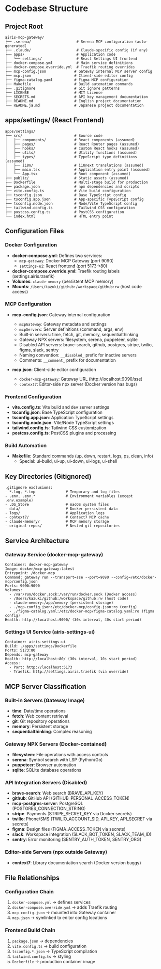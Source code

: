 # Codebase Structure

## Project Root

```
airis-mcp-gateway/
├── .serena/                     # Serena MCP configuration (auto-generated)
├── .claude/                     # Claude-specific config (if any)
├── apps/                        # Application code
│   └── settings/                # React Settings UI frontend
├── docker-compose.yml           # Main service definitions
├── docker-compose.override.yml  # Traefik routing overrides
├── mcp-config.json             # Gateway internal MCP server config
├── mcp.json                    # Client-side editor config
├── figma-catalog.yaml          # Figma MCP configuration
├── Makefile                    # Build automation commands
├── .gitignore                  # Git ignore patterns
├── LICENSE                     # MIT License
├── SECRETS.md                  # API key management documentation
├── README.md                   # English project documentation
└── README.ja.md                # Japanese project documentation
```

## apps/settings/ (React Frontend)

```
apps/settings/
├── src/                        # Source code
│   ├── components/             # React components (assumed)
│   ├── pages/                  # React Router pages (assumed)
│   ├── hooks/                  # Custom React hooks (assumed)
│   ├── utils/                  # Utility functions (assumed)
│   ├── types/                  # TypeScript type definitions (assumed)
│   ├── i18n/                   # i18next translations (assumed)
│   ├── main.tsx                # Application entry point (assumed)
│   └── App.tsx                 # Root component (assumed)
├── public/                     # Static assets (assumed)
├── Dockerfile                  # Multi-stage build for production
├── package.json                # npm dependencies and scripts
├── vite.config.ts              # Vite build configuration
├── tsconfig.json               # Base TypeScript config
├── tsconfig.app.json           # App-specific TypeScript config
├── tsconfig.node.json          # Node/Vite TypeScript config
├── tailwind.config.ts          # Tailwind CSS configuration
├── postcss.config.ts           # PostCSS configuration
└── index.html                  # HTML entry point
```

## Configuration Files

### Docker Configuration
- **docker-compose.yml**: Defines two services:
  - `mcp-gateway`: Docker MCP Gateway (port 9090)
  - `settings-ui`: React frontend (port 5173→80)
- **docker-compose.override.yml**: Traefik routing labels (settings.airis.traefik)
- **Volumes**: `claude-memory` (persistent MCP memory)
- **Mounts**: `/Users/kazuki/github:/workspace/github:rw` (host code access)

### MCP Configuration
- **mcp-config.json**: Gateway internal configuration
  - `mcpGateway`: Gateway metadata and settings
  - `mcpServers`: Server definitions (command, args, env)
  - Built-in servers: time, fetch, git, memory, sequentialthinking
  - Gateway NPX servers: filesystem, serena, puppeteer, sqlite
  - Disabled API servers: brave-search, github, postgres, stripe, twilio, figma, slack, sentry
  - Naming convention: `__disabled_` prefix for inactive servers
  - Comments: `__comment_` prefix for documentation
  
- **mcp.json**: Client-side editor configuration
  - `docker-mcp-gateway`: Gateway URL (http://localhost:9090/sse)
  - `context7`: Editor-side npx server (Docker version has bugs)

### Frontend Configuration
- **vite.config.ts**: Vite build and dev server settings
- **tsconfig.json**: Base TypeScript configuration
- **tsconfig.app.json**: Application TypeScript settings
- **tsconfig.node.json**: Vite/Node TypeScript settings
- **tailwind.config.ts**: Tailwind CSS customization
- **postcss.config.ts**: PostCSS plugins and processing

### Build Automation
- **Makefile**: Standard commands (up, down, restart, logs, ps, clean, info)
  - Special: ui-build, ui-up, ui-down, ui-logs, ui-shell

## Key Directories (Gitignored)

```
.gitignore exclusions:
- *.log, *.tmp              # Temporary and log files
- .env, .env.*              # Environment variables (except .env.example)
- .DS_Store                 # macOS system files
- data/                     # Docker persistent data
- logs/                     # Application logs
- context7/                 # Context7 MCP cache
- claude-memory/            # MCP memory storage
- original-repos/           # Nested git repositories
```

## Service Architecture

### Gateway Service (docker-mcp-gateway)
```
Container: docker-mcp-gateway
Image: docker/mcp-gateway:latest
Entrypoint: /docker-mcp
Command: gateway run --transport=sse --port=9090 --config=/etc/docker-mcp/config.json
Ports: 9090:9090
Volumes:
  - /var/run/docker.sock:/var/run/docker.sock (Docker access)
  - /Users/kazuki/github:/workspace/github:rw (host code)
  - claude-memory:/app/memory (persistent storage)
  - ./mcp-config.json:/etc/docker-mcp/config.json:ro (config)
  - ./figma-catalog.yaml:/etc/docker-mcp/figma-catalog.yaml:ro (figma config)
Health: http://localhost:9090/ (30s interval, 40s start period)
```

### Settings UI Service (airis-settings-ui)
```
Container: airis-settings-ui
Build: ./apps/settings/Dockerfile
Ports: 5173:80
Depends: mcp-gateway
Health: http://localhost:80/ (30s interval, 10s start period)
Access:
  - Port: http://localhost:5173
  - Traefik: http://settings.airis.traefik (via override)
```

## MCP Server Classification

### Built-in Servers (Gateway Image)
- **time**: Date/time operations
- **fetch**: Web content retrieval
- **git**: Git repository operations
- **memory**: Persistent storage
- **sequentialthinking**: Complex reasoning

### Gateway NPX Servers (Docker-contained)
- **filesystem**: File operations with access controls
- **serena**: Symbol search with LSP (Python/Go)
- **puppeteer**: Browser automation
- **sqlite**: SQLite database operations

### API Integration Servers (Disabled)
- **brave-search**: Web search (BRAVE_API_KEY)
- **github**: GitHub API (GITHUB_PERSONAL_ACCESS_TOKEN)
- **mcp-postgres-server**: PostgreSQL (POSTGRES_CONNECTION_STRING)
- **stripe**: Payments (STRIPE_SECRET_KEY via Docker secrets)
- **twilio**: Phone/SMS (TWILIO_ACCOUNT_SID, API_KEY, API_SECRET via secrets)
- **figma**: Design files (FIGMA_ACCESS_TOKEN via secrets)
- **slack**: Workspace integration (SLACK_BOT_TOKEN, SLACK_TEAM_ID)
- **sentry**: Error monitoring (SENTRY_AUTH_TOKEN, SENTRY_ORG)

### Editor-side Servers (npx outside Gateway)
- **context7**: Library documentation search (Docker version buggy)

## File Relationships

### Configuration Chain
1. `docker-compose.yml` → defines services
2. `docker-compose.override.yml` → adds Traefik routing
3. `mcp-config.json` → mounted into Gateway container
4. `mcp.json` → symlinked to editor config locations

### Frontend Build Chain
1. `package.json` → dependencies
2. `vite.config.ts` → build configuration
3. `tsconfig.*.json` → TypeScript compilation
4. `tailwind.config.ts` → styling
5. `Dockerfile` → production container image